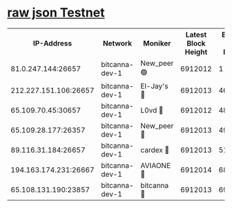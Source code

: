 [raw json Testnet](https://rpc-check.bcat.stavr.tech/bcat/rpc-bcat-result.json)
=


<table><tr><th>IP-Address</th><th>Network</th><th>Moniker</th><th>Latest Block Height</th><th>Earliest Block Height</th><th>Catching Up</th><th>Tx Index</th><th>Voting Power</th><th>Scan Time</th></tr><tr><td>81.0.247.144:26657</td><td>bitcanna-dev-1</td><td>New_peer 🟢</td><td>6912012</td><td>1</td><td>False</td><td>on</td><td>0</td><td>2024-03-16T20:40:15.551478082UTC</td></tr><tr><td>212.227.151.106:26657</td><td>bitcanna-dev-1</td><td>El-Jay's 🔴</td><td>6912013</td><td>4670391</td><td>False</td><td>on</td><td>2218364</td><td>2024-03-16T20:40:22.314020477UTC</td></tr><tr><td>65.109.70.45:30657</td><td>bitcanna-dev-1</td><td>L0vd 🔴</td><td>6912012</td><td>4828155</td><td>False</td><td>on</td><td>308120</td><td>2024-03-16T20:40:15.844639622UTC</td></tr><tr><td>65.109.28.177:26357</td><td>bitcanna-dev-1</td><td>New_peer 🔴</td><td>6912013</td><td>4952911</td><td>False</td><td>on</td><td>2237167</td><td>2024-03-16T20:40:22.926710145UTC</td></tr><tr><td>89.116.31.184:26657</td><td>bitcanna-dev-1</td><td>cardex 🔴</td><td>6912013</td><td>5185001</td><td>False</td><td>on</td><td>1</td><td>2024-03-16T20:40:22.629317406UTC</td></tr><tr><td>194.163.174.231:26667</td><td>bitcanna-dev-1</td><td>AVIAONE 🔴</td><td>6912014</td><td>6898221</td><td>False</td><td>on</td><td>1949865</td><td>2024-03-16T20:40:31.746135014UTC</td></tr><tr><td>65.108.131.190:23857</td><td>bitcanna-dev-1</td><td>bitcanna 🔴</td><td>6912013</td><td>6908013</td><td>False</td><td>off</td><td>378646</td><td>2024-03-16T20:40:23.236082793UTC</td></tr></table>